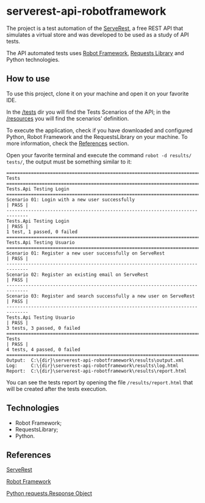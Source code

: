 # serverest-api-robotframework
The project is a test automation of the [ServeRest](https://serverest.dev/#/Usu%C3%A1rios/post_usuarios), a free REST API that simulates a virtual store and was developed to be used as a study of API tests.

The API automated tests uses [Robot Framework](https://robotframework.org/), [Requests Library](http://marketsquare.github.io/robotframework-requests/doc/RequestsLibrary.html) and Python technologies.


## How to use
To use this project, clone it on your machine and open it on your favorite IDE.

In the [/tests](https://github.com/tiagocbarbosa/serverest-api-robotframework/tree/main/tests) dir you will find the Tests Scenarios of the API; in the [/resources](https://github.com/tiagocbarbosa/serverest-api-robotframework/tree/main/resources) you will find the scenarios' definition.

To execute the application, check if you have downloaded and configured Python, Robot Framework and the RequestsLibrary on your machine. To more information, check the [References](https://github.com/tiagocbarbosa/serverest-api-robotframework#References) section.

Open your favorite terminal and execute the command ``robot -d results/ tests/``, the output must be something similar to it:

`````shell
==============================================================================
Tests
==============================================================================
Tests.Api Testing Login
==============================================================================
Scenario 01: Login with a new user successfully                       | PASS |
------------------------------------------------------------------------------
Tests.Api Testing Login                                               | PASS |
1 test, 1 passed, 0 failed
==============================================================================
Tests.Api Testing Usuario
==============================================================================
Scenario 01: Register a new user successfully on ServeRest            | PASS |
------------------------------------------------------------------------------
Scenario 02: Register an existing email on ServeRest                  | PASS |
------------------------------------------------------------------------------
Scenario 03: Register and search successfully a new user on ServeRest | PASS |
------------------------------------------------------------------------------
Tests.Api Testing Usuario                                             | PASS |
3 tests, 3 passed, 0 failed
==============================================================================
Tests                                                                 | PASS |
4 tests, 4 passed, 0 failed
==============================================================================
Output:  C:\{dir}\serverest-api-robotframework\results\output.xml
Log:     C:\{dir}\serverest-api-robotframework\results\log.html
Report:  C:\{dir}\serverest-api-robotframework\results\report.html
`````

You can see the tests report by opening the file ``/results/report.html`` that will be created after the tests execution.

## Technologies
- Robot Framework;
- RequestsLibrary;
- Python.

## References
[ServeRest](https://serverest.dev/)

[Robot Framework](https://robotframework.org/)

[Python requests.Response Object](https://www.w3schools.com/python/ref_requests_response.asp)